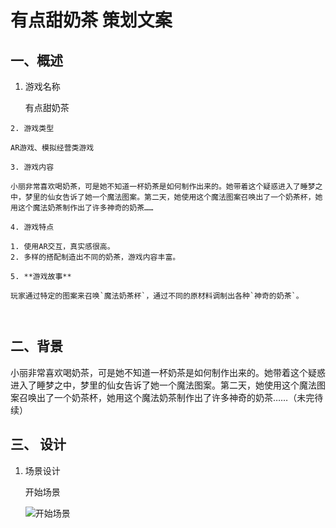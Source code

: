 #  有点甜奶茶 策划文案

## 一、概述

 1.  游戏名称

     有点甜奶茶

	2. 游戏类型

    AR游戏、模拟经营类游戏

	3. 游戏内容

    小丽非常喜欢喝奶茶，可是她不知道一杯奶茶是如何制作出来的。她带着这个疑惑进入了睡梦之中，梦里的仙女告诉了她一个魔法图案。第二天，她使用这个魔法图案召唤出了一个奶茶杯，她用这个魔法奶茶制作出了许多神奇的奶茶……

	4. 游戏特点

    1. 使用AR交互，真实感很高。
    2. 多样的搭配制造出不同的奶茶，游戏内容丰富。

	5. **游戏故事**

    玩家通过特定的图案来召唤`魔法奶茶杯`，通过不同的原材料调制出各种`神奇的奶茶`。

    ​

## 二、背景

小丽非常喜欢喝奶茶，可是她不知道一杯奶茶是如何制作出来的。她带着这个疑惑进入了睡梦之中，梦里的仙女告诉了她一个魔法图案。第二天，她使用这个魔法图案召唤出了一个奶茶杯，她用这个魔法奶茶制作出了许多神奇的奶茶……（未完待续）

## 三、 设计

1. 场景设计

   开始场景

   ![开始场景](file://C:\Users\Jack\Desktop\MilkTea)